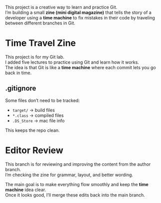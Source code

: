 This project is a creative way to learn and practice Git.  
I’m building a small **zine (mini digital magazine)** that tells the story of a developer using a **time machine** to fix mistakes in their code by traveling between different branches in Git.

# Time Travel Zine

This project is for my Git lab.  
I added five lectures to practice using Git and learn how it works.  
The idea is that Git is like a **time machine** where each commit lets you go back in time.

## .gitignore

Some files don’t need to be tracked:
- `target/` → build files  
- `*.class` → compiled files  
- `.DS_Store` → mac file info

This keeps the repo clean.

# Editor Review

This branch is for reviewing and improving the content from the author branch.  
I’m checking the zine for grammar, layout, and better wording.  

The main goal is to make everything flow smoothly and keep the **time machine** idea clear.  
Once it looks good, I’ll merge these edits back into the main branch.

